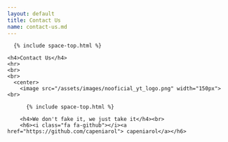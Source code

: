 ```yaml
---
layout: default
title: Contact Us
name: contact-us.md
---
```


<section>
  <div class="container">
    <div class="row">

      {% include space-top.html %}

    <h4>Contact Us</h4>
    <hr>
    <br>
    <br>
      <center>
        <image src="/assets/images/nooficial_yt_logo.png" width="150px"><br>

          {% include space-top.html %}

        <h4>We don't fake it, we just take it</h4><br>
        <h6><i class="fa fa-github"></i><a href="https://github.com/capeniarol"> capeniarol</a></h6>
